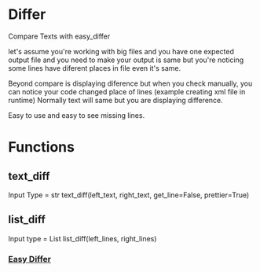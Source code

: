 # Differ

Compare Texts with easy_differ

let's assume you're working with big files and you have one expected output file and you need to make your output is same but you're noticing  some lines have diferent places in file even it's same.

Beyond compare is displaying diference but when you check manually, you can notice your code changed place of lines (example creating xml file in runtime)
Normally text will same but you are displaying difference.

Easy to use and easy to see missing lines.

# Functions

## text_diff

Input Type = str
text_diff(left_text, right_text, get_line=False, prettier=True)

## list_diff

Input type = List
list_diff(left_lines, right_lines) 


### [Easy Differ](https://pypi.org/project/easy-differ/)
